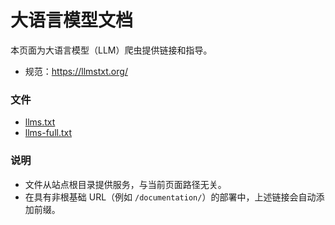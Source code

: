 # 大语言模型文档

本页面为大语言模型（LLM）爬虫提供链接和指导。

* 规范：<https://llmstxt.org/>

### 文件[​](#文件 "标题的直接链接")

* [llms.txt](/documentation/zh/llms.txt)
* [llms-full.txt](/documentation/zh/llms-full.txt)

### 说明[​](#说明 "标题的直接链接")

* 文件从站点根目录提供服务，与当前页面路径无关。
* 在具有非根基础 URL（例如 `/documentation/`）的部署中，上述链接会自动添加前缀。
